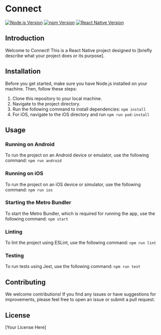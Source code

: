 # Connect

[![Node.js Version](https://img.shields.io/badge/Node.js-v20.10.0-green.svg)](https://nodejs.org/)
[![npm Version](https://img.shields.io/badge/npm-v10.2.3-blue.svg)](https://www.npmjs.com/)
[![React Native Version](https://img.shields.io/badge/react--native-v0.73.0-blueviolet.svg)](https://reactnative.dev/)

## Introduction
Welcome to Connect! This is a React Native project designed to [briefly describe what your project does or its purpose].

## Installation
Before you get started, make sure you have Node.js installed on your machine. Then, follow these steps:

1. Clone this repository to your local machine.
2. Navigate to the project directory.
3. Run the following command to install dependencies: `npm install`
4. For iOS, navigate to the iOS directory and run `npm run pod-install`

## Usage

### Running on Android
To run the project on an Android device or emulator, use the following command: `npm run android`

### Running on iOS
To run the project on an iOS device or simulator, use the following command: `npm run ios`

### Starting the Metro Bundler
To start the Metro Bundler, which is required for running the app, use the following command: `npm start`

### Linting
To lint the project using ESLint, use the following command: `npm run lint`

### Testing
To run tests using Jest, use the following command: `npm run test`

## Contributing
We welcome contributions! If you find any issues or have suggestions for improvements, please feel free to open an issue or submit a pull request.

## License
[Your License Here]


